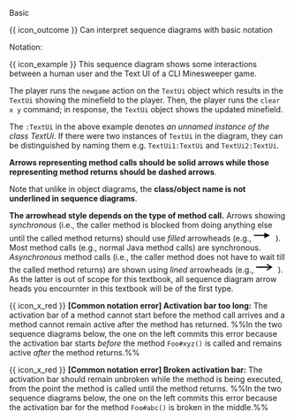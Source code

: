 <span id="title">Basic</span>

<span id="prereqs"></span>

<span id="outcomes">{{ icon_outcome }} Can interpret sequence diagrams with basic notation</span>

<div id="body">

Notation:

<pic eager src="{{baseUrl}}/uml/sequenceDiagrams/basic/images/notation.png" width="603"/>
<p/>

<box>

{{ icon_example }} This sequence diagram shows some interactions between a human user and the Text UI of a <tooltip content="Command Line Interface">CLI</tooltip> Minesweeper game.

<pic eager src="{{baseUrl}}/uml/sequenceDiagrams/basic/images/playerText.png" width="250" />
<p/>

The player runs the `newgame` action on the `TextUi` object which results in the `TextUi` showing the minefield to the player. Then, the player runs the `clear x y` command; in response, the `TextUi` object shows the updated minefield.

</box>

The `:TextUi` in the above example denotes _an unnamed instance of the class TextUi_. If there were two instances of `TextUi` in the diagram, they can be distinguished by naming them e.g. `TextUi1:TextUi` and `TextUi2:TextUi`.

**Arrows representing method calls should be solid arrows while those representing method returns should be dashed arrows**.

Note that unlike in object diagrams, the **class/object name is not underlined in sequence diagrams**.

**The arrowhead style depends on the type of method call.** Arrows showing _synchronous_ (i.e., the caller method is blocked from doing anything else until the called method returns) should use _filled_ arrowheads (e.g., <img src="images\filled-arrowhead.png" width="40">). Most method calls (e.g., normal Java method calls) are synchronous.  _Asynchronous_ method calls (i.e., the caller method does not have to wait till the called method returns) are shown using _lined_ arrowheads (e.g., <img src="images\lined-arrowhead.png" width="40">). As the latter is out of scope for this textbook, all sequence diagram arrow heads you encournter in this textbook will be of the first type.
<box>

{{ icon_x_red }} **[Common notation error] Activation bar too long:** The activation bar of a method cannot start before the method call arrives and a method cannot remain active after the method has returned. %%In the two sequence diagrams below, the one on the left commits this error because the activation bar starts _before_ the method `Foo#xyz()` is called and remains active _after_ the method returns.%%

<pic eager src="{{baseUrl}}/uml/sequenceDiagrams/basic/images/commonError-activationBarTooLong.png" height="120" />

{{ icon_x_red }} **[Common notation error] Broken activation bar:** The activation bar should remain unbroken while the method is being executed, from the point the method is called until the method returns. %%In the two sequence diagrams below, the one on the left commits this error because the activation bar for the method `Foo#abc()` is broken in the middle.%%

<pic eager src="{{baseUrl}}/uml/sequenceDiagrams/basic/images/commonError-brokenActivationBar.png" height="120" />


</box>

</div>

<div id="extras">
</div>
